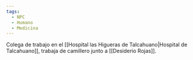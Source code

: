 ```yaml
---
tags:
  - NPC
  - Humano
  - Medicina
---
```

Colega de trabajo en el [[Hospital las Higueras de Talcahuano|Hospital de Talcahuano]], trabaja de camillero junto a [[Desiderio Rojas]].